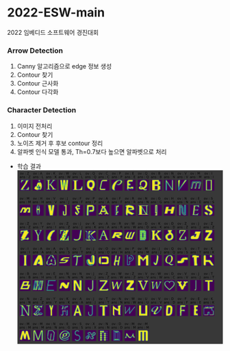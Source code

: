 # 2022-ESW-main
2022 임베디드 소프트웨어 경진대회

### Arrow Detection
1. Canny 알고리즘으로 edge 정보 생성
2. Contour 찾기
3. Contour 근사화
4. Contour 다각화


### Character Detection
1. 이미지 전처리
2. Contour 찾기
3. 노이즈 제거 후 후보 contour 정리
4. 알파벳 인식 모델 통과, Th=0.7보다 높으면 알파벳으로 처리
* 학습 결과
![train_res](https://github.com/KU-2022-Embedded-SW/2022-ESW-main/blob/main/AlphabetDetection/train_result.png)
